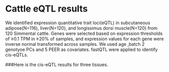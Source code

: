 # Cattle eQTL results


We identified expression quantitative trait loci(eQTL) in subcutaneous adipose(N=116), liver(N=120), and longissimus dorsi muscle(N=120) from 120 Simmental cattle. Genes were selected based on expression thresholds of ≥0.1 TPM in ≥20% of samples, and expression values for each gene were inverse normal transformed across samples. We used age ,batch 2 genotyoe PCs and 5 PEER as covariates. fastQTL were applied to identify cis-eQTLs.

###Here is the cis-eQTL results for three tissues.
